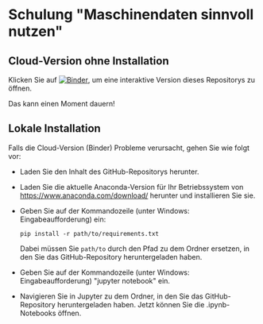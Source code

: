 Schulung "Maschinendaten sinnvoll nutzen"
=========================================

Cloud-Version ohne Installation
-------------------------------

Klicken Sie auf [![Binder](https://mybinder.org/badge.svg)](https://mybinder.org/v2/gh/ChristianePl/schulung-sandbox/master), um eine interaktive Version dieses Repositorys zu öffnen.

Das kann einen Moment dauern!

Lokale Installation
-------------------

Falls die Cloud-Version (Binder) Probleme verursacht, gehen Sie wie folgt vor: 

* Laden Sie den Inhalt des GitHub-Repositorys herunter.

* Laden Sie die aktuelle Anaconda-Version für Ihr Betriebssystem von https://www.anaconda.com/download/ herunter und installieren Sie sie.

* Geben Sie auf der Kommandozeile (unter Windows: Eingabeaufforderung) ein: 

  ```pip install -r path/to/requirements.txt``` 

  Dabei müssen Sie ```path/to``` durch den Pfad zu dem Ordner ersetzen, in den Sie das GitHub-Repository heruntergeladen haben.

* Geben Sie auf der Kommandozeile (unter Windows: Eingabeaufforderung) "jupyter notebook" ein.

* Navigieren Sie in Jupyter zu dem Ordner, in den Sie das GitHub-Repository heruntergeladen haben. Jetzt können Sie die .ipynb-Notebooks öffnen.
